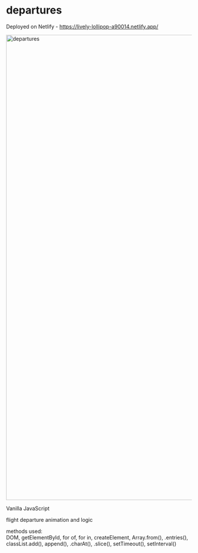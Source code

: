 # departures

Deployed on Netlify - https://lively-lollipop-a90014.netlify.app/

<img width="1264" alt="departures" src="https://user-images.githubusercontent.com/61503627/195988883-72d27d74-54ab-498a-aefe-1f73a0a349a1.png">


Vanilla JavaScript 

flight departure animation and logic 

methods used:   
DOM, getElementById, for of, for in, createElement, Array.from(), .entries(), classList.add(), append(), .charAt(), .slice(), setTimeout(), setInterval()
